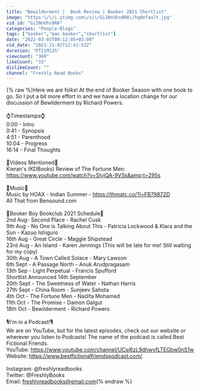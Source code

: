 ```yaml
---
title: "Bewilderment |  Book Review | Booker 2021 Shortlist"
image: "https:\/\/i.ytimg.com\/vi\/Gi1NnUhs0RA\/hqdefault.jpg"
vid_id: "Gi1NnUhs0RA"
categories: "People-Blogs"
tags: ["booker","man booker","shortlist"]
date: "2022-03-03T09:12:05+03:00"
vid_date: "2021-11-02T12:41:52Z"
duration: "PT21M13S"
viewcount: "360"
likeCount: "33"
dislikeCount: ""
channel: "Freshly Read Books"
---
```

{% raw %}Here we are folks! At the end of Booker Season with one book to go. So I put a bit more effort in and we have a location change for our discussion of Bewilderment by Richard Powers.<br /><br />⌚Timestamps⌚<br />0:00 - Intro<br />0:41 - Synopsis<br />4:51 - Parenthood<br />10:04 - Progress<br />16:14 -  Final Thoughts<br /><br />📼Videos Mentioned📼<br />Kieran's (KDBooks) Review of The Fortune Men: <a rel="nofollow" target="blank" href="https://www.youtube.com/watch?v=SIyjQA-9VSs&amp;t=295s">https://www.youtube.com/watch?v=SIyjQA-9VSs&amp;t=295s</a><br /><br />🎵Music🎵<br />Music by HOAX - Indian Summer - <a rel="nofollow" target="blank" href="https://thmatc.co/?l=FB79872D">https://thmatc.co/?l=FB79872D</a> <br />All That from Bensound.com<br /><br />📅Booker Boy Bookclub 2021 Schedule📅<br />2nd Aug- Second Place - Rachel Cusk<br />9th Aug - No One is Talking About This - Patricia Lockwood &amp; Klara and the Sun - Kazuo Ishiguro<br />16th Aug - Great Circle - Maggie Shipstead<br />23rd Aug - An Island - Karen Jennings (This will be late for me! Still waiting for my copy)<br />30th Aug -  A Town Called Solace - Mary Lawson <br />6th Sept - A Passage North - Anuk Arudpragasam<br />13th Sep - Light Perpetual - Francis Spufford<br />Shortlist Announced 14th September<br />20th Sept - The Sweetness of Water - Nathan Harris <br />27th Sept - China Room - Sunjeev Sahota <br />4th Oct - The Fortune Men - Nadifa Mohamed<br />11th Oct -  The Promise - Damon Galgut<br />18th Oct - Bewilderment - Richard Powers <br /><br />🎙I'm in a Podcast!🎙<br />We are on YouTube, but for the latest episodes, check out our website or wherever you listen to Podcasts! The name of the podcast is called Best Fictional Friends.<br />YouTube: <a rel="nofollow" target="blank" href="https://www.youtube.com/channel/UCsi6zL9dhwyfLTEGbw0nS1w">https://www.youtube.com/channel/UCsi6zL9dhwyfLTEGbw0nS1w</a><br />Website: <a rel="nofollow" target="blank" href="https://www.bestfictionalfriendspodcast.com/">https://www.bestfictionalfriendspodcast.com/</a><br /><br />Instagram: @freshlyreadbooks<br />Twitter: @FreshlyBooks<br />Email: freshlyreadbooks@gmail.com{% endraw %}
